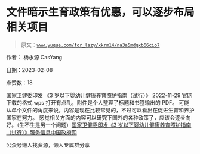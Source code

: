 # 文件暗示生育政策有优惠，可以逐步布局相关项目

> 原文：[`www.yuque.com/for_lazy/xkrm14/na3a5mdgxb66cio7`](https://www.yuque.com/for_lazy/xkrm14/na3a5mdgxb66cio7)

作者： 杨永源 CasYang

日期：2023-02-08

点赞数：18

国家卫健委印发 《3 岁以下婴幼儿健康养育照护指南（试行）》 2022-11-29 官网下载的格式 wps 打开有点乱，附件是个人整理了标题和书签输出的 PDF。 可能从单个文件的角度来说，内容是现在比较常见的，不过可以看出在促进生育和养护国家在努力。 感觉相关方面的内容可以研究下国外的各种政策了，应该会逐步向好。（生不生是另一个问题）[国家卫健委印发《3 岁以下婴幼儿健康养育照护指南（试行）》服务信息中国政府网](http://www.gov.cn/fuwu/2022-11/29/content_5729431.htm)

公众号懒人找资源，懒人专属群分享

